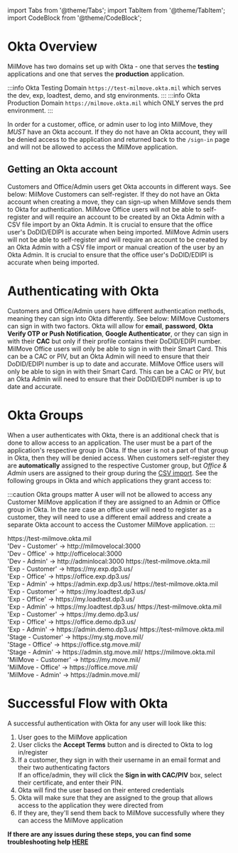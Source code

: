 import Tabs from '@theme/Tabs';
import TabItem from '@theme/TabItem';
import CodeBlock from '@theme/CodeBlock';

# Okta Overview

MilMove has two domains set up with Okta - one that serves the **testing** applications and one that serves the **production** application.<br/>

:::info Okta Testing Domain
`https://test-milmove.okta.mil`
which serves the dev, exp, loadtest, demo, and stg environments.
:::
:::info Okta Production Domain
`https://milmove.okta.mil`
which ONLY serves the prd environment.
:::

In order for a customer, office, or admin user to log into MilMove, they *MUST* have an Okta account. If they do not have an Okta account, they will be denied access to the application and returned back to the `/sign-in` page and will not be allowed to access the MilMove application.<br/>

## Getting an Okta account
Customers and Office/Admin users get Okta accounts in different ways. See below:
<Tabs>
    <TabItem label="Customers" value="customers" default>
    MilMove Customers can self-register. If they do not have an Okta account when creating a move, they can sign-up when MilMove sends them to Okta for authentication.
    </TabItem>
    <TabItem label="Office" value="office">
    MilMove Office users will not be able to self-register and will require an account to be created by an Okta Admin with a CSV file import by an Okta Admin. It is crucial to ensure that the office user's DoDID/EDIPI is accurate when being imported.
    </TabItem>
    <TabItem label="Admin" value="admin">
    MilMove Admin users will not be able to self-register and will require an account to be created by an Okta Admin with a CSV file import or manual creation of the user by an Okta Admin. It is crucial to ensure that the office user's DoDID/EDIPI is accurate when being imported.
    </TabItem>
</Tabs>

# Authenticating with Okta
Customers and Office/Admin users have different authentication methods, meaning they can sign into Okta differently. See below:
<Tabs>
    <TabItem label="Customers" value="customers" default>
    MilMove Customers can sign in with two factors. Okta will allow for <b>email</b>, <b>password</b>, <b>Okta Verify OTP or Push Notification</b>, <b>Google Authenticator</b>, or they can sign in with their <b>CAC</b> but only if their profile contains their DoDID/EDIPI number.
    </TabItem>
    <TabItem label="Office" value="office">
    MilMove Office users will only be able to sign in with their Smart Card. This can be a CAC or PIV, but an Okta Admin will need to ensure that their DoDID/EDIPI number is up to date and accurate.
    </TabItem>
    <TabItem label="Admin" value="admin">
    MilMove Office users will only be able to sign in with their Smart Card. This can be a CAC or PIV, but an Okta Admin will need to ensure that their DoDID/EDIPI number is up to date and accurate.
    </TabItem>
</Tabs>

# Okta Groups
When a user authenticates with Okta, there is an additional check that is done to allow access to an application. The user must be a part of the application's respective group in Okta. If the user is not a part of that group in Okta, then they will be denied access. When customers self-register they are **automatically** assigned to the respective Customer group, but *Office & Admin* users are assigned to their group during the [CSV import](/docs/getting-started/okta/02-csv-import.md). See the following groups in Okta and which applications they grant access to:

:::caution Okta groups matter
A user will not be allowed to access any Customer MilMove application if they are assigned to an Admin or Office group in Okta. In the rare case an office user will need to register as a customer, they will need to use a different email address and create a separate Okta account to access the Customer MilMove application.
:::

<Tabs>
<TabItem label="Dev" value="dev" default>
<CodeBlock>
https://test-milmove.okta.mil<br/>
'Dev - Customer' -> http://milmovelocal:3000<br/>
'Dev - Office' -> http://officelocal:3000<br/>
'Dev - Admin' -> http://adminlocal:3000
</CodeBlock>
</TabItem>
<TabItem label="Exp" value="exp">
<CodeBlock>
https://test-milmove.okta.mil<br/>
'Exp - Customer' -> https://my.exp.dp3.us/<br/>
'Exp - Office' -> https://office.exp.dp3.us/<br/>
'Exp - Admin' -> https://admin.exp.dp3.us/
</CodeBlock>
</TabItem>
<TabItem label="Loadtest" value="loadtest">
<CodeBlock>
https://test-milmove.okta.mil<br/>
'Exp - Customer' -> https://my.loadtest.dp3.us/<br/>
'Exp - Office' -> https://my.loadtest.dp3.us/<br/>
'Exp - Admin' -> https://my.loadtest.dp3.us/
</CodeBlock>
</TabItem>
<TabItem label="Demo" value="demo">
<CodeBlock>
https://test-milmove.okta.mil<br/>
'Exp - Customer' -> https://my.demo.dp3.us/<br/>
'Exp - Office' -> https://office.demo.dp3.us/<br/>
'Exp - Admin' -> https://admin.demo.dp3.us/
</CodeBlock>
</TabItem>
<TabItem label="Staging" value="stg">
<CodeBlock>
https://test-milmove.okta.mil<br/>
'Stage - Customer' -> https://my.stg.move.mil/<br/>
'Stage - Office' -> https://office.stg.move.mil/<br/>
'Stage - Admin' -> https://admin.stg.move.mil/
</CodeBlock>
</TabItem>
<TabItem label="Prod" value="prd">
<CodeBlock>
https://milmove.okta.mil<br/>
'MilMove - Customer' -> https://my.move.mil/<br/>
'MilMove - Office' -> https://office.move.mil/<br/>
'MilMove - Admin' -> https://admin.move.mil/
</CodeBlock>
</TabItem>
</Tabs>

# Successful Flow with Okta
A successful authentication with Okta for any user will look like this:
1. User goes to the MilMove application
2. User clicks the **Accept Terms** button and is directed to Okta to log in/register
3. If a customer, they sign in with their username in an email format and their two authenticating factors<br/>
If an office/admin, they will click the **Sign in with CAC/PIV** box, select their certificate, and enter their PIN.
4. Okta will find the user based on their entered credentials
5. Okta will make sure that they are assigned to the group that allows access to the application they were directed from
6. If they are, they'll send them back to MilMove successfully where they can access the MilMove application

**If there are any issues during these steps, you can find some troubleshooting help [HERE](/docs/getting-started/okta/03-okta-troubleshooting.md)**
